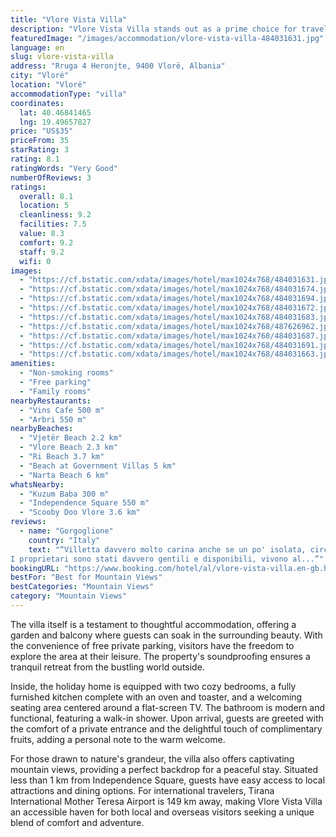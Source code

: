 ```yaml
---
title: "Vlore Vista Villa"
description: "Vlore Vista Villa stands out as a prime choice for travelers seeking a serene getaway with breathtaking sea panoramas."
featuredImage: "/images/accommodation/vlore-vista-villa-484031631.jpg"
language: en
slug: vlore-vista-villa
address: "Rruga 4 Heronjte, 9400 Vlorë, Albania"
city: "Vlorë"
location: "Vlorë"
accommodationType: "villa"
coordinates:
  lat: 40.46841465
  lng: 19.49657827
price: "US$35"
priceFrom: 35
starRating: 3
rating: 8.1
ratingWords: "Very Good"
numberOfReviews: 3
ratings:
  overall: 8.1
  location: 5
  cleanliness: 9.2
  facilities: 7.5
  value: 8.3
  comfort: 9.2
  staff: 9.2
  wifi: 0
images:
  - "https://cf.bstatic.com/xdata/images/hotel/max1024x768/484031631.jpg?k=5fc2b9b14fc360d997e01a0d5926a0042611d9b8838f1cc68a0fc924687cc607&o=&hp=1"
  - "https://cf.bstatic.com/xdata/images/hotel/max1024x768/484031674.jpg?k=143d5da76071986ba56981d1fc8ffe1f46ae03d82a01940f866524db2ab7de1c&o=&hp=1"
  - "https://cf.bstatic.com/xdata/images/hotel/max1024x768/484031694.jpg?k=9e6d45e7397c28c0dd508c3c4b196887b461ab70809e82dd28753e77cf52faa8&o=&hp=1"
  - "https://cf.bstatic.com/xdata/images/hotel/max1024x768/484031672.jpg?k=1fe1457cf9f36399bd1f2585dd7abe46fc4d28aaf48636e3c8ec0c3b497d8d7b&o=&hp=1"
  - "https://cf.bstatic.com/xdata/images/hotel/max1024x768/484031683.jpg?k=c523751e7b19b9ec683f636a2b1108a4abb9aed96ccb9f09a583eb1a5b3060a3&o=&hp=1"
  - "https://cf.bstatic.com/xdata/images/hotel/max1024x768/487626962.jpg?k=3de40b80e67794a36425a2c085b04ade2e65cd85af5444b3b1ec86fde64569e7&o=&hp=1"
  - "https://cf.bstatic.com/xdata/images/hotel/max1024x768/484031687.jpg?k=909e87ba252c5ffbb381f2d46ee9f55c147b2b895a7ea7c01c568d8d649a17ee&o=&hp=1"
  - "https://cf.bstatic.com/xdata/images/hotel/max1024x768/484031691.jpg?k=ec568ccb0ac195343e660042828345f43f6d2ded74e39ecc7d9bfa967bbd1917&o=&hp=1"
  - "https://cf.bstatic.com/xdata/images/hotel/max1024x768/484031663.jpg?k=31dc1fc5efd7bcd2f5e8765f83ea79bfde279e87626e00b15ad8a1611dc2951b&o=&hp=1"
amenities:
  - "Non-smoking rooms"
  - "Free parking"
  - "Family rooms"
nearbyRestaurants:
  - "Vins Cafe 500 m"
  - "Arbri 550 m"
nearbyBeaches:
  - "Vjetër Beach 2.2 km"
  - "Vlore Beach 2.3 km"
  - "Ri Beach 3.7 km"
  - "Beach at Government Villas 5 km"
  - "Narta Beach 6 km"
whatsNearby:
  - "Kuzum Baba 300 m"
  - "Independence Square 550 m"
  - "Scooby Doo Vlore 3.6 km"
reviews:
  - name: "Gorgoglione"
    country: "Italy"
    text: "“Villetta davvero molto carina anche se un po' isolata, circondata da un terreno coltivato dai proprietari, vialetto privato con cancello così da tener la macchina tranquillamente..
I proprietari sono stati davvero gentili e disponibili, vivono al...”"
bookingURL: "https://www.booking.com/hotel/al/vlore-vista-villa.en-gb.html?aid=8035640"
bestFor: "Best for Mountain Views"
bestCategories: "Mountain Views"
category: "Mountain Views"
---
```


The villa itself is a testament to thoughtful accommodation, offering a garden and balcony where guests can soak in the surrounding beauty. With the convenience of free private parking, visitors have the freedom to explore the area at their leisure. The property's soundproofing ensures a tranquil retreat from the bustling world outside.

Inside, the holiday home is equipped with two cozy bedrooms, a fully furnished kitchen complete with an oven and toaster, and a welcoming seating area centered around a flat-screen TV. The bathroom is modern and functional, featuring a walk-in shower. Upon arrival, guests are greeted with the comfort of a private entrance and the delightful touch of complimentary fruits, adding a personal note to the warm welcome.

For those drawn to nature's grandeur, the villa also offers captivating mountain views, providing a perfect backdrop for a peaceful stay. Situated less than 1 km from Independence Square, guests have easy access to local attractions and dining options. For international travelers, Tirana International Mother Teresa Airport is 149 km away, making Vlore Vista Villa an accessible haven for both local and overseas visitors seeking a unique blend of comfort and adventure.